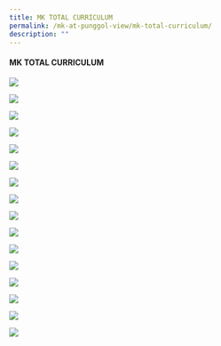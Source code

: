 ```yaml
---
title: MK TOTAL CURRICULUM
permalink: /mk-at-punggol-view/mk-total-curriculum/
description: ""
---
```

#### MK TOTAL CURRICULUM

![](/images/mk%20total%20curriculum.jpg)

![](/images/Slide2.jpg)

![](/images/Slide4%20(1).jpg)

![](/images/Slide5%20(1).jpg)

![](/images/Slide6%20(1).jpg)

![](/images/Slide7%20(1).jpg)

![](/images/Slide8%20(1).jpg)

![](/images/Slide9.jpg)

![](/images/Slide10(1).jpg)

![](/images/Slide11.jpg)

![](/images/Slide12.jpg)

![](/images/Slide13.jpg)

![](/images/Slide14.jpg)

![](/images/Slide15.jpg)

![](/images/Slide16.jpg)

![](/images/Slide17.jpg)